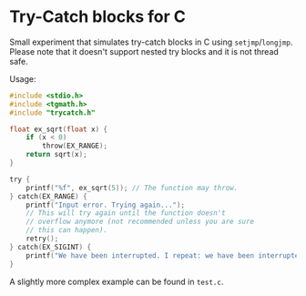 # Try-Catch blocks for C

Small experiment that simulates try-catch blocks in C using `setjmp`/`longjmp`. Please note that it doesn't support nested try blocks and it is not thread safe.

Usage:

```c
#include <stdio.h>
#include <tgmath.h>
#include "trycatch.h"

float ex_sqrt(float x) {
    if (x < 0)
        throw(EX_RANGE);
    return sqrt(x);
}

try {
    printf("%f", ex_sqrt(5)); // The function may throw.
} catch(EX_RANGE) {
    printf("Input error. Trying again...");
    // This will try again until the function doesn't
    // overflow anymore (not recommended unless you are sure
    // this can happen).
    retry();
} catch(EX_SIGINT) {
    printf("We have been interrupted. I repeat: we have been interrupted.");
}
```

A slightly more complex example can be found in `test.c`.
